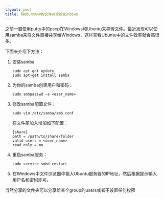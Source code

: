 ```yaml
---
layout: post
title: 将Ubuntu中的文件共享给Windows
---
```


之前一直使用putty中的pscp在Windows和Ubuntu来导传文件。最近发现可以使用samba来将文件直接共享给Windows，这样查看Ubuntu中的文件效率就会高很多。

下面来介绍下方法：
1. 安装samba
	```shell
	sudo apt-get update
	sudo apt-get install samba
	```
1. 为你的samba创建用户和密码：
	```shell
	sudo smbpasswd -a <user_name>
	```
1. 修改samba配置文件：
	```shell
	sudo vim /etc/samba/smb.conf
	```
	在文件尾加入增加如下配置：
	```text
	[share]
	path = /path/to/share/folder
	valid users = <user_name>
	read only = no
	```
1. 重启samba服务：
	```shell
	sudo service smbd restart
	```
1. 在Windows中文件浏览器中输入Ubuntu服务器的IP地址，然后根据提示输入用户名和密码即可。

当然分享的文件夹可以分享给某个group的users或者不设置任何权限
